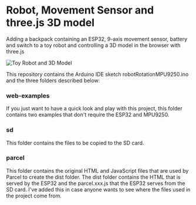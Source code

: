 # Robot, Movement Sensor and three.js 3D model

Adding a backpack containing an ESP32, 9-axis movement sensor, battery and switch to a toy robot and controlling a 3D model in the browser with three.js

![Toy Robot and 3D Model](https://robotzero.one/github-assets/3d-robot-mpu9250-threejs.jpg)

This repository contains the Arduino IDE sketch robotRotationMPU9250.ino and the three folders described below:

### web-examples
If you just want to have a quick look and play with this project, this folder contains two examples that don't require the ESP32 and MPU9250.

### sd
This folder contains the files to be copied to the SD card.

### parcel
This folder contains the original HTML and JavaScript files that are used by Parcel to create the dist folder. The dist folder contains the HTML that is served by the ESP32 and the parcel.xxx.js that the ESP32 serves from the SD card. I've added this in case anyone wants to see where the files used in the project come from.
